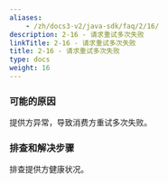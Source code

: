 ```yaml
---
aliases:
    - /zh/docs3-v2/java-sdk/faq/2/16/
description: 2-16 - 请求重试多次失败
linkTitle: 2-16 - 请求重试多次失败
title: 2-16 - 请求重试多次失败
type: docs
weight: 16
---
```




### 可能的原因
提供方异常，导致消费方重试多次失败。

### 排查和解决步骤
排查提供方健康状况。